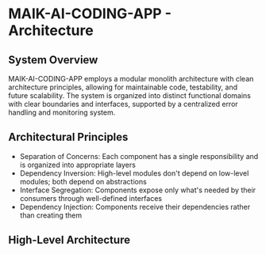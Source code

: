 # MAIK-AI-CODING-APP - Architecture

## System Overview

MAIK-AI-CODING-APP employs a modular monolith architecture with clean architecture principles, allowing for maintainable code, testability, and future scalability. The system is organized into distinct functional domains with clear boundaries and interfaces, supported by a centralized error handling and monitoring system.

## Architectural Principles

- Separation of Concerns: Each component has a single responsibility and is organized into appropriate layers
- Dependency Inversion: High-level modules don't depend on low-level modules; both depend on abstractions
- Interface Segregation: Components expose only what's needed by their consumers through well-defined interfaces
- Dependency Injection: Components receive their dependencies rather than creating them

## High-Level Architecture

